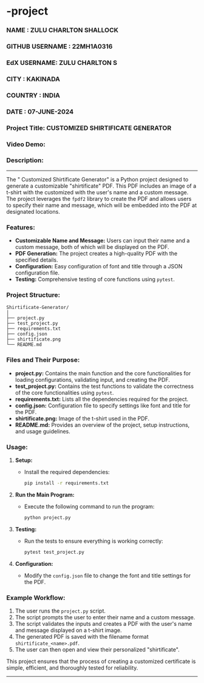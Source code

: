 # -project
### **NAME** : **ZULU CHARLTON SHALLOCK**
### **GITHUB USERNAME** : **22MH1A0316**
### **EdX USERNAME**: **ZULU CHARLTON S**
### **CITY** : **KAKINADA**
### **COUNTRY** : **INDIA**
### **DATE** : **07-JUNE-2024**
### Project Title: CUSTOMIZED SHIRTIFICATE GENERATOR
### Video Demo:  <URL HERE>
### Description:
_____
The " Customized Shirtificate Generator" is a Python project designed to generate a customizable "shirtificate" PDF. This PDF includes an image of a t-shirt with the  customized with the user's name and a custom message. The project leverages the `fpdf2` library to create the PDF and allows users to specify their name and message, which will be embedded into the PDF at designated locations.

### Features:
- **Customizable Name and Message:** Users can input their name and a custom message, both of which will be displayed on the PDF.
- **PDF Generation:** The project creates a high-quality PDF with the specified details.
- **Configuration:** Easy configuration of font and title through a JSON configuration file.
- **Testing:** Comprehensive testing of core functions using `pytest`.

### Project Structure:

```
Shirtificate-Generator/
│
├── project.py
├── test_project.py
├── requirements.txt
├── config.json
├── shirtificate.png
└── README.md
```

### Files and Their Purpose:

- **project.py:** Contains the main function and the core functionalities for loading configurations, validating input, and creating the PDF.
- **test_project.py:** Contains the test functions to validate the correctness of the core functionalities using `pytest`.
- **requirements.txt:** Lists all the dependencies required for the project.
- **config.json:** Configuration file to specify settings like font and title for the PDF.
- **shirtificate.png:** Image of the t-shirt used in the PDF.
- **README.md:** Provides an overview of the project, setup instructions, and usage guidelines.

### Usage:

1. **Setup:**
   - Install the required dependencies:
     ```sh
     pip install -r requirements.txt
     ```

2. **Run the Main Program:**
   - Execute the following command to run the program:
     ```sh
     python project.py
     ```

3. **Testing:**
   - Run the tests to ensure everything is working correctly:
     ```sh
     pytest test_project.py
     ```

4. **Configuration:**
   - Modify the `config.json` file to change the font and title settings for the PDF.

### Example Workflow:

1. The user runs the `project.py` script.
2. The script prompts the user to enter their name and a custom message.
3. The script validates the inputs and creates a PDF with the user's name and message displayed on a t-shirt image.
4. The generated PDF is saved with the filename format `shirtificate_<name>.pdf`.
5. The user can then open and view their personalized "shirtificate".

This project ensures that the process of creating a customized certificate is simple, efficient, and thoroughly tested for reliability.
_______



